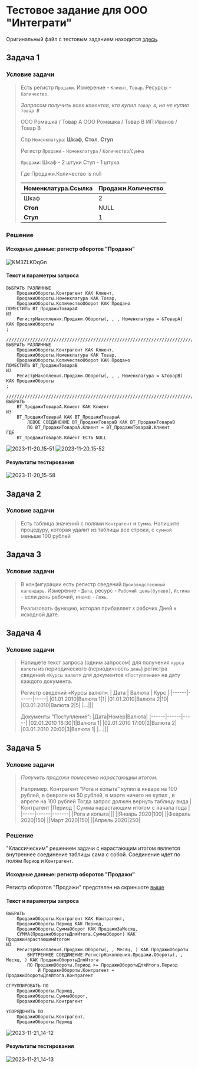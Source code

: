 # Тестовое задание для ООО "Интеграти"
Оригинальный файл с тестовым заданием находится [здесь](https://docs.google.com/document/d/1KeLGq6_l9dPBSEpKcAQO16iPxO0G9G-Cy1CJ41QUsS8/).
## Задача 1
### Условие задачи
> Есть регистр `Продажи`. Измерение - `Клиент`, `Товар`. Ресурсы - `Количество`.
> 
> _Запросом получить всех клиентов, кто купил `товар А`, но не купил `товар B`_
> 
> ООО Ромашка  / Товар А
> ООО Ромашка  / Товар B
> ИП Иванов  / Товар B
> 
> Спр `Номенклатура`:
>  **Шкаф**, 
> **Стол**,
> **Стул**
> 
> Регистр `Продажи` - `Номенклатура` / `Количество`/`Сумма`
> 
> `Продажи`:
> Шкаф - 2 штуки
> Стул - 1 штука. 
> 
> Где Продажи.Количество is null
> 
> | Номенклатура.Ссылка | Продажи.Количество |
> | ------|--------|
> | Шкаф | 2 |
> | **Стол** | NULL |
> | **Стул** |  1 |
### Решение
#### Исходные данные: регистр оборотов "Продажи"
![KM3ZLKDqGn](https://github.com/anton-petrunov/1C-intgraty-test/assets/97449490/1389cc9f-cfa4-48d3-b69c-092927dbe6a7)
#### Текст и параметры запроса
```
ВЫБРАТЬ РАЗЛИЧНЫЕ
	ПродажиОбороты.Контрагент КАК Клиент,
	ПродажиОбороты.Номенклатура КАК Товар,
	ПродажиОбороты.КоличествоОборот КАК Продано
ПОМЕСТИТЬ ВТ_ПродажиТовараА
ИЗ
	РегистрНакопления.Продажи.Обороты(, , , Номенклатура = &ТоварА) КАК ПродажиОбороты
;

////////////////////////////////////////////////////////////////////////////////
ВЫБРАТЬ РАЗЛИЧНЫЕ
	ПродажиОбороты.Контрагент КАК Клиент,
	ПродажиОбороты.Номенклатура КАК Товар,
	ПродажиОбороты.КоличествоОборот КАК Продано
ПОМЕСТИТЬ ВТ_ПродажиТовараВ
ИЗ
	РегистрНакопления.Продажи.Обороты(, , , Номенклатура = &ТоварВ) КАК ПродажиОбороты
;

////////////////////////////////////////////////////////////////////////////////
ВЫБРАТЬ
	ВТ_ПродажиТовараА.Клиент КАК Клиент
ИЗ
	ВТ_ПродажиТовараА КАК ВТ_ПродажиТовараА
		ЛЕВОЕ СОЕДИНЕНИЕ ВТ_ПродажиТовараВ КАК ВТ_ПродажиТовараВ
		ПО ВТ_ПродажиТовараА.Клиент = ВТ_ПродажиТовараВ.Клиент
ГДЕ
	ВТ_ПродажиТовараВ.Клиент ЕСТЬ NULL
```
![2023-11-20_15-51](https://github.com/anton-petrunov/1C-intgraty-test/assets/97449490/9465b44f-78d8-4aef-a021-3c5a0c53d627)
![2023-11-20_15-52](https://github.com/anton-petrunov/1C-intgraty-test/assets/97449490/5c600b5d-7220-4c63-a399-697e44d219d5)

#### Результаты тестирования
![2023-11-20_15-58](https://github.com/anton-petrunov/1C-intgraty-test/assets/97449490/1cfc92f4-658d-4584-a530-c810c0a2e7fd)
## Задача 2
### Условие задачи
> Есть таблица значений с полями `Контрагент` и `Сумма`. Напишите процедуру, которая удалит из таблицы все строки, с `суммой` меньше 100 рублей
## Задача 3
### Условие задачи
> В конфигурации есть регистр сведений `Производственный календарь`. Измерение - `Дата`, ресурс - `Рабочий день(булево)`, `Истина` - если день рабочий, иначе - `Ложь`.
> 
> Реализовать функцию, которая прибавляет `X` рабочих Дней к исходной дате.
## Задача 4
### Условие задачи
> Напишете текст запроса (одним запросом) для получения `курса валюты` из периодического (периодичность `день`) регистра сведений «`Курсы валют`» для документов «`Поступление`» на дату каждого документа.
>
> Регистр сведений «Курсы валют»:
>  | Дата | Валюта | Курс |
> |------|------|-----|
> |01.01.2010|Валюта 1|1|
> |01.01.2010|Валюта 2|10|
> |03.01.2010|Валюта 2|5|
> |...|||
> 
> Документы "Поступление":
>  |Дата|Номер|Валюта|
> |------|------|-----|
> |02.01.2010 16:30|1|Валюта 1|
> |02.01.2010 17:00|2|Валюта 2|
> |03.01.2010 20:00|3|Валюта 1|
> |...|||
## Задача 5
### Условие задачи
> _Получить продажи помесячно нарастающим итогом._
> 
> Например. Контрагент “Рога и копыта” купил в январе на 100 рублей, в феврале на 50 рублей, в марте ничего не купил , в апреле на  100  рублей
> Тогда запрос должен вернуть таблицу вида
> |Контрагент |Период | Сумма нарастающим итогом с начала года |
> |-----|------|-------|
> |Рога и копыта|||
> ||Январь 2020|100|
> ||Февраль 2020|150|
> ||Март 2020|150|
> ||Апрель 2020|250|
### Решение
"Классическим" решением задачи с нарастающим итогом является внутреннее соединение таблицы сама с собой. Соединение идет по полям `Период` и `Контрагент`.
#### Исходные данные: регистр оборотов "Продажи"
Регистр оборотов "Продажи" предствлен на скриншоте [выше](https://github.com/anton-petrunov/1C-intgraty-test/tree/dev/README.md#исходные-данные-регистр-оборотов-продажи)
#### Текст и параметры запроса
```
ВЫБРАТЬ
	ПродажиОбороты.Контрагент КАК Контрагент,
	ПродажиОбороты.Период КАК Период,
	ПродажиОбороты.СуммаОборот КАК ПродажиЗаМесяц,
	СУММА(ПродажиОборотыДляИтога.СуммаОборот) КАК ПродажиНарастающимИтогом
ИЗ
	РегистрНакопления.Продажи.Обороты(, , Месяц, ) КАК ПродажиОбороты
		ВНУТРЕННЕЕ СОЕДИНЕНИЕ РегистрНакопления.Продажи.Обороты(, , Месяц, ) КАК ПродажиОборотыДляИтога
		ПО ПродажиОбороты.Период >= ПродажиОборотыДляИтога.Период
			И ПродажиОбороты.Контрагент = ПродажиОборотыДляИтога.Контрагент

СГРУППИРОВАТЬ ПО
	ПродажиОбороты.Период,
	ПродажиОбороты.СуммаОборот,
	ПродажиОбороты.Контрагент

УПОРЯДОЧИТЬ ПО
	ПродажиОбороты.Контрагент,
	ПродажиОбороты.Период
```
![2023-11-21_14-12](https://github.com/anton-petrunov/1C-intgraty-test/assets/97449490/ed6c1cea-f55c-4e46-aef4-03294c59c2fe)
#### Результаты тестирования
![2023-11-21_14-13](https://github.com/anton-petrunov/1C-intgraty-test/assets/97449490/3fd6fbee-a3d6-4306-a8d1-35c776bd45ad)
